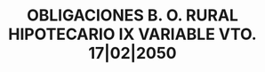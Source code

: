 ---
layout: asset
title: OBLIGACIONES B. O. RURAL HIPOTECARIO IX VARIABLE VTO. 17|02|2050
isin: ES0374274019
---
